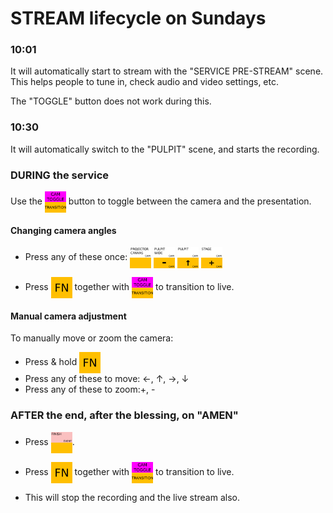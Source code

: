 # STREAM lifecycle on Sundays
### 10:01
It will automatically start to stream with the "SERVICE PRE-STREAM" scene.
This helps people to tune in, check audio and video settings, etc.

The "TOGGLE" button does not work during this.

### 10:30  
It will automatically switch to the "PULPIT" scene, and starts the recording.

### DURING the service

Use the <img src="assets/keycaps/camtoggle.png" height=34 align=center> button to toggle between the camera and the presentation.

#### Changing camera angles
* Press any of these once:
  <img src="assets/keycaps/projector_canvas.png" height=34 align=center>
  <img src="assets/keycaps/pulpit_wide.png" height=34 align=center>
  <img src="assets/keycaps/pulpit.png" height=34 align=center>
  <img src="assets/keycaps/stage.png" height=34 align=center>

* Press <img src="assets/keycaps/fn.png" height=34 align=center> together with  <img src="assets/keycaps/camtoggle.png" height=34 align=center> to transition to live.

#### Manual camera adjustment
To manually move or zoom the camera:

* Press & hold <img src="assets/keycaps/fn.png" height=34 align=center>
* Press any of these to move: ←, ↑, →, ↓
* Press any of these to zoom:+, -



### AFTER the end, after the blessing, on "AMEN"

* Press <img src="assets/keycaps/finish.png" height=34 align=center>.


* Press <img src="assets/keycaps/fn.png" height=34 align=center> together with  <img src="assets/keycaps/camtoggle.png" height=34 align=center> to transition to live.
 
* This will stop the recording and the live stream also.

